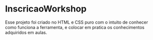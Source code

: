 # InscricaoWorkshop

Esse projeto foi criado no HTML e CSS puro com o intuito de conhecer como funciona a ferramenta, 
e colocar em pratica os conhecimentos adquiridos em aulas.
